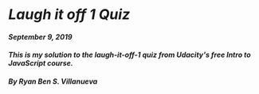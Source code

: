 # _Laugh it off 1 Quiz_
#### _September 9, 2019_
#### _This is my solution to the laugh-it-off-1 quiz from Udacity's free Intro to JavaScript course._
#### _By Ryan Ben S. Villanueva_